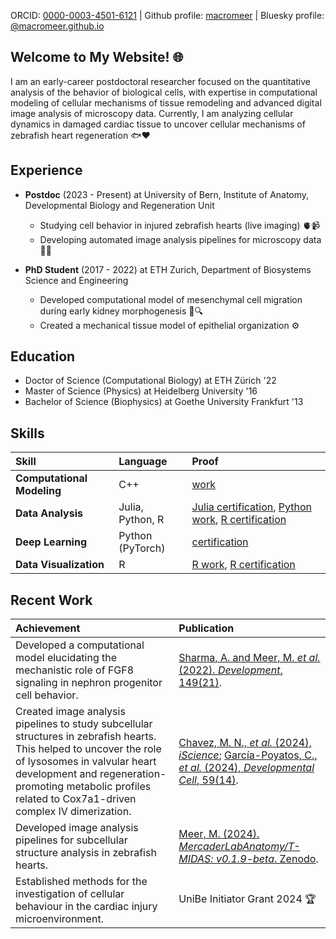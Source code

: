 ORCID: [0000-0003-4501-6121](https://orcid.org/0000-0003-4501-6121) | Github profile: [macromeer](https://github.com/macromeer) | Bluesky profile: [@macromeer.github.io](https://bsky.app/profile/macromeer.github.io) 

 

## Welcome to My Website! 🌐  

I am an early-career postdoctoral researcher focused on the quantitative analysis of the behavior of biological cells, with expertise in computational modeling of cellular mechanisms of tissue remodeling and advanced digital image analysis of microscopy data. Currently, I am analyzing cellular dynamics in damaged cardiac tissue to uncover cellular mechanisms of zebrafish heart regeneration 🐟❤️ 


## **Experience**
- **Postdoc** (2023 - Present) at University of Bern, Institute of Anatomy, Developmental Biology and Regeneration Unit 
  
    * Studying cell behavior in injured zebrafish hearts (live imaging) 🫀📹
    * Developing automated image analysis pipelines for microscopy data 📸🤖

- **PhD Student** (2017 - 2022) at ETH Zurich, Department of Biosystems Science and Engineering 
  
    * Developed computational model of mesenchymal cell migration during early kidney morphogenesis 🦠🔍 
    * Created a mechanical tissue model of epithelial organization ⚙️

## **Education**

*   Doctor of Science (Computational Biology) at ETH Zürich '22 
*   Master of Science (Physics) at Heidelberg University '16 
*   Bachelor of Science (Biophysics) at Goethe University Frankfurt '13 

## **Skills**
| Skill                    | Language | Proof                                                                                                                                     
| :------------------------ | :-------- | :----------------------------------------------------------------------------------------------------------------------------------------- 
| **Computational Modeling** | C++      | [work](https://git.bsse.ethz.ch/iber/Publications/2022_Meer_NPC_Condensation)                                                         
| **Data Analysis**          | Julia, Python, R   | [Julia certification](https://coursera.org/share/a62d80f195c50fd8d7c7b0ece3bb2279), [Python work](https://github.com/macromeer), [R certification](https://courses.edx.org/certificates/bfb8efbaa75d4de3afa94f8599671b6d) 
| **Deep Learning**          | Python (PyTorch)  | [certification](https://github.com/macromeer/macromeer.github.io/blob/main/certificates/Bern_DL_WinterSchool_2024_Certificate_MarcoMeer.pdf) 
| **Data Visualization**     | R        | [R work](https://github.com/macromeer/scifig_plot_examples_R), [R certification](https://courses.edx.org/certificates/f4a5d4042f9c45a4892559d431aa4b2e)               |


## **Recent Work**

| Achievement                                                                                                                                                                                                                                                           | Publication                                                                                                                                                                                                              |
| :-------------------------------------------------------------------------------------------------------------------------------------------------------------------------------------------------------------------------------------------------------------------- | :-------------------------------------------------------------------------------------------------------------------------------------------------------------------------------------------------------------------------- |
| Developed a computational model elucidating the mechanistic role of FGF8 signaling in nephron progenitor cell behavior.                                                                                                                                                           | [Sharma, A. and Meer, M. *et al.* (2022). *Development*, 149(21)](https://doi.org/10.1242/dev.201012).                                                                                                                                                                         |
| Created image analysis pipelines to study subcellular structures in zebrafish hearts. This helped to uncover the role of lysosomes in valvular heart development and regeneration-promoting metabolic profiles related to Cox7a1-driven complex IV dimerization. | [Chavez, M. N., *et al.* (2024), *iScience*](https://doi.org/10.1016/j.isci.2024.111406); [García-Poyatos, C., *et al.* (2024), *Developmental Cell*, 59(14)](https://doi.org/10.1016/j.devcel.2024.04.012).                                                                                                             |
| Developed image analysis pipelines for subcellular structure analysis in zebrafish hearts.                                                                                                                                                                           | [Meer, M. (2024). *MercaderLabAnatomy/T-MIDAS: v0.1.9-beta*. Zenodo](https://doi.org/10.5281/zenodo.10728503).                                                                                                                                                        |
| Established methods for the investigation of cellular behaviour in the cardiac injury microenvironment.                                                                                                                                                                           | UniBe Initiator Grant 2024 🏆                                                                                                                                                       |
